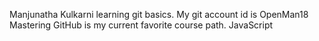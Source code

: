 Manjunatha Kulkarni learning git basics. My git account id is OpenMan18
Mastering GitHub is my current favorite course path.
JavaScript
